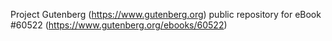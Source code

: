Project Gutenberg (https://www.gutenberg.org) public repository for eBook #60522 (https://www.gutenberg.org/ebooks/60522)
